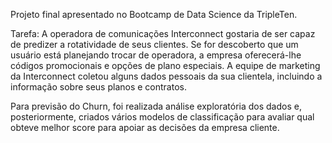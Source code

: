 Projeto final apresentado no Bootcamp de Data Science da TripleTen.

Tarefa:
A operadora de comunicações Interconnect gostaria de ser capaz de predizer a rotatividade de seus clientes. Se for descoberto que um usuário está planejando trocar de operadora, a empresa oferecerá-lhe códigos promocionais e opções de plano especiais. A equipe de marketing da Interconnect coletou alguns dados pessoais da sua clientela, incluindo a informação sobre seus planos e contratos.

Para previsão do Churn, foi realizada análise exploratória dos dados e, posteriormente, criados vários modelos de classificação para avaliar qual obteve melhor score para apoiar as decisões da empresa cliente.
